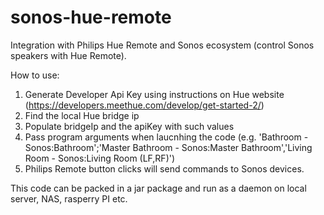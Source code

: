 # sonos-hue-remote
Integration with Philips Hue Remote and Sonos ecosystem (control Sonos speakers with Hue Remote).

How to use:

1) Generate Developer Api Key using instructions on Hue website (https://developers.meethue.com/develop/get-started-2/)
2) Find the local Hue bridge ip
3) Populate bridgeIp and the apiKey with such values
4) Pass program arguments when laucnhing the code (e.g. 'Bathroom - Sonos:Bathroom';'Master Bathroom - Sonos:Master Bathroom','Living Room - Sonos:Living Room (LF,RF)')
5) Philips Remote button clicks will send commands to Sonos devices.

This code can be packed in a jar package and run as a daemon on local server, NAS, rasperry PI etc.
